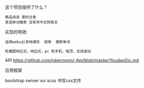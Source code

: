 这个项目提供了什么？

    精品阅读 里的文章
    英语单词搜索 没有写中文转英文

实现的特效:

    运用websql本地储存  调用  搜索单词

    轮播图响应式，响应式，pc 和手机，吸顶，无线滚动

API https://github.com/jokermonn/-Api/blob/master/YoudaoDic.md

应用框架

bootstrap
swioer
sui
scss 书写css文件